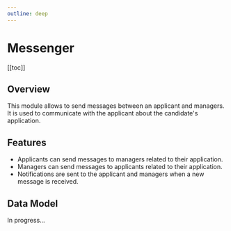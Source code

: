 ```yaml
---
outline: deep
---
```


# Messenger

[[toc]]

## Overview
This module allows to send messages between an applicant and managers. It is used to communicate with the applicant about the candidate's application.

## Features
- Applicants can send messages to managers related to their application.
- Managers can send messages to applicants related to their application.
- Notifications are sent to the applicant and managers when a new message is received.

## Data Model
In progress...